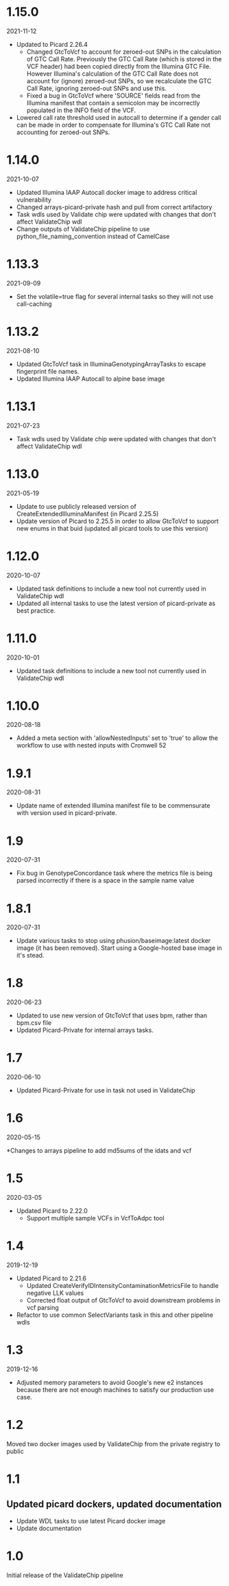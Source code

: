 # 1.15.0
2021-11-12

* Updated to Picard 2.26.4
    * Changed GtcToVcf to account for zeroed-out SNPs in the calculation of GTC Call Rate. Previously the GTC Call Rate (which is stored in the VCF header) had been copied directly from the Illumina GTC File. However Illumina's calculation of the GTC Call Rate does not account for (ignore) zeroed-out SNPs, so we recalculate the GTC Call Rate, ignoring zeroed-out SNPs and use this.
    * Fixed a bug in GtcToVcf where 'SOURCE' fields read from the Illumina manifest that contain a semicolon may be incorrectly populated in the INFO field of the VCF.
* Lowered call rate threshold used in autocall to determine if a gender call can be made in order to compensate for Illumina's GTC Call Rate not accounting for zeroed-out SNPs.

# 1.14.0
2021-10-07

* Updated Illumina IAAP Autocall docker image to address critical vulnerability
* Changed arrays-picard-private hash and pull from correct artifactory
* Task wdls used by Validate chip were updated with changes that don't affect ValidateChip wdl
* Change outputs of ValidateChip pipeline to use python_file_naming_convention instead of CamelCase

# 1.13.3
2021-09-09

* Set the volatile=true flag for several internal tasks so they will not use call-caching

# 1.13.2
2021-08-10

* Updated GtcToVcf task in IlluminaGenotypingArrayTasks to escape fingerprint file names.
* Updated Illumina IAAP Autocall to alpine base image

# 1.13.1
2021-07-23

* Task wdls used by Validate chip were updated with changes that don't affect ValidateChip wdl

# 1.13.0
2021-05-19

* Update to use publicly released version of CreateExtendedIlluminaManifest (in Picard 2.25.5)
* Update version of Picard to 2.25.5 in order to allow GtcToVcf to support new enums in that buid (updated all picard tools to use this version)

# 1.12.0
2020-10-07

* Updated task definitions to include a new tool not currently used in ValidateChip wdl
* Updated all internal tasks to use the latest version of picard-private as best practice.

# 1.11.0
2020-10-01

* Updated task definitions to include a new tool not currently used in ValidateChip wdl

# 1.10.0
2020-08-18

* Added a meta section with 'allowNestedInputs' set to 'true' to allow the workflow to use with nested inputs with Cromwell 52

# 1.9.1
2020-08-31

* Update name of extended Illumina manifest file to be commensurate with version used in picard-private.
# 1.9
2020-07-31

* Fix bug in GenotypeConcordance task where the metrics file is being parsed incorrectly
  if there is a space in the sample name value 

# 1.8.1
2020-07-31

* Update various tasks to stop using phusion/baseimage:latest docker image (it has been removed).  Start using a Google-hosted base image in it's stead.

# 1.8
2020-06-23

* Updated to use new version of GtcToVcf that uses bpm, rather than bpm.csv file
* Updated Picard-Private for internal arrays tasks.

# 1.7
2020-06-10

* Updated Picard-Private for use in task not used in ValidateChip

# 1.6
2020-05-15

*Changes to arrays pipeline to add md5sums of the idats and vcf

# 1.5
2020-03-05

* Updated Picard to 2.22.0
    * Support multiple sample VCFs in VcfToAdpc tool

# 1.4

2019-12-19

* Updated Picard to 2.21.6
    * Updated CreateVerifyIDIntensityContaminationMetricsFile to handle negative LLK values
    * Corrected float output of GtcToVcf to avoid downstream problems in vcf parsing 
* Refactor to use common SelectVariants task in this and other pipeline wdls

# 1.3

2019-12-16

* Adjusted memory parameters to avoid Google's new e2 instances because there are not enough machines to satisfy our production use case.

# 1.2
Moved two docker images used by ValidateChip from the private registry to public

# 1.1

## Updated picard dockers, updated documentation
* Update WDL tasks to use latest Picard docker image
* Update documentation

# 1.0
Initial release of the ValidateChip pipeline
